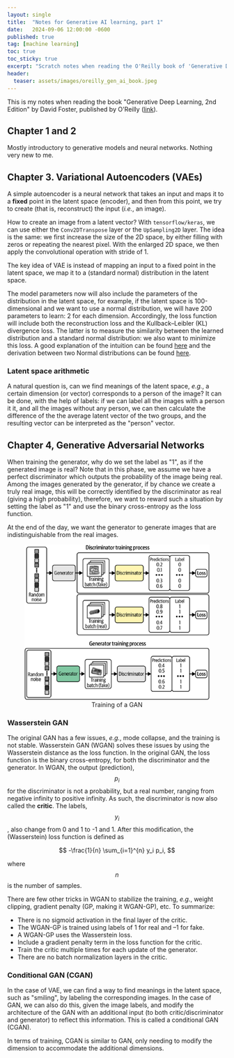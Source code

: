 ```yaml
---
layout: single
title:  "Notes for Generative AI learning, part 1"
date:   2024-09-06 12:00:00 -0600
published: true
tag: [machine learning]
toc: true
toc_sticky: true
excerpt: "Scratch notes when reading the O'Reilly book of 'Generative Deep Learning, 2nd Edition'"
header:
  teaser: assets/images/oreilly_gen_ai_book.jpeg
---
```


This is my notes when reading the book "Generative Deep Learning, 2nd Edition" by David Foster,
published by O'Reilly ([link](https://learning.oreilly.com/library/view/generative-deep-learning/9781098134174/)).

## Chapter 1 and 2

Mostly introductory to generative models and neural networks. Nothing very new to me.

## Chapter 3. Variational Autoencoders (VAEs)

A simple autoencoder is a neural network that takes an input and maps it to
a **fixed** point in the latent space (encoder), and then from this point, we
try to create (that is, reconstruct) the input (_i.e._, an image).


How to create an image from a latent vector? With `tensorflow/keras`, we can use
either the `Conv2DTranspose` layer or the `UpSampling2D` layer. The idea is the same:
we first increase the size of the 2D space, by either filling with zeros or repeating
the nearest pixel. With the enlarged 2D space, we then apply the convolutional operation
with stride of 1.

The key idea of VAE is instead of mapping an input to a fixed point in the latent space,
we map it to a (standard normal) distribution in the latent space.

The model parameters now will also include the parameters of the distribution in the latent space,
for example, if the latent space is 100-dimensional and we want to use a normal distribution,
we will have 200 parameters to learn: 2 for each dimension. Accordingly, the loss function
will include both the reconstruction loss and the Kullback–Leibler (KL) divergence loss.
The latter is to measure the similarity between the learned distribution and a standard normal distribution:
we also want to minimize this loss.
A good explanation of the intuition can be found [here](https://stats.stackexchange.com/a/395032)
and the derivation between two Normal distributions can be found [here](https://stats.stackexchange.com/q/7440).

### Latent space arithmetic
A natural question is, can we find meanings of the latent space, _e.g._, a certain dimension (or vector)
corresponds to a person of the image? It can be done, with the help of labels:
if we can label all the images with a person it it, and all the images without any person,
we can then calculate the difference of the the average latent vector of the two groups,
and the resulting vector can be interpreted as the "person" vector.

## Chapter 4, Generative Adversarial Networks

When training the generator, why do we set the label as "1", as if the generated image is real?
Note that in this phase, we assume we have a perfect discriminator which outputs the probability of the image being real.
Among the images generated by the generator, if by chance we create a truly real image, this will be
correctly identified by the discriminator as real (giving a high probability), therefore, we want to
reward such a situation by setting the label as "1" and use the binary cross-entropy as the loss function.

At the end of the day, we want the generator to generate images that are indistinguishable from the real images.

<figure>
<center>
<a href="/assets/images/gan_training.png"><img src="/assets/images/gan_training.png"></a>
<figcaption>Training of a GAN</figcaption>
</center>
</figure>

### Wasserstein GAN
The original GAN has a few issues, _e.g._, mode collapse, and the training is not stable.
Wasserstein GAN (WGAN) solves these issues by using the Wasserstein distance as the loss function.
In the original GAN, the loss function is the binary cross-entropy, for both the discriminator and the generator.
In WGAN, the output (prediction), $$p_i$$ for the discriminator is not a probability, but a real number,
ranging from negative infinity to positive infinity. As such, the discriminator is now also called the **critic**.
The labels, $$y_i$$, also change from 0 and 1 to -1 and 1.
After this modification, the (Wasserstein) loss function is defined as

$$ -\frac{1}{n} \sum_{i=1}^{n} y_i p_i, $$

where $$n$$ is the number of samples.

There are few other tricks in WGAN to stabilize the training, _e.g._,
weight clipping, gradient penalty (GP, making it WGAN-GP), etc.
To summarize:

* There is no sigmoid activation in the final layer of the critic.
* The WGAN-GP is trained using labels of 1 for real and –1 for fake.
* A WGAN-GP uses the Wasserstein loss.
* Include a gradient penalty term in the loss function for the critic.
* Train the critic multiple times for each update of the generator.
* There are no batch normalization layers in the critic.

### Conditional GAN (CGAN)
In the case of VAE, we can find a way to find meanings in the latent space,
such as "smiling", by labeling the corresponding images.
In the case of GAN, we can also do this, given the image labels, and
modify the architecture of the GAN with an additional input
(to both critic/discriminator and generator) to reflect this
information. This is called a conditional GAN (CGAN).

In terms of training, CGAN is similar to GAN, only needing to modify the dimension
to accommodate the additional dimensions.
